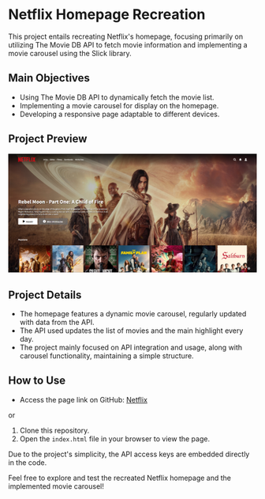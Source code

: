 # Netflix Homepage Recreation

This project entails recreating Netflix's homepage, focusing primarily on utilizing The Movie DB API to fetch movie information and implementing a movie carousel using the Slick library.

## Main Objectives

- Using The Movie DB API to dynamically fetch the movie list.
- Implementing a movie carousel for display on the homepage.
- Developing a responsive page adaptable to different devices.

## Project Preview

![Preview](https://github.com/RhuanLucass/clone-netflix/blob/master/assets/netflix.png)

## Project Details

- The homepage features a dynamic movie carousel, regularly updated with data from the API.
- The API used updates the list of movies and the main highlight every day.
- The project mainly focused on API integration and usage, along with carousel functionality, maintaining a simple structure.

## How to Use

- Access the page link on GitHub: [Netflix](https://rhuanlucass.github.io/clone-netflix/)

or

1. Clone this repository.
2. Open the `index.html` file in your browser to view the page.

Due to the project's simplicity, the API access keys are embedded directly in the code.

Feel free to explore and test the recreated Netflix homepage and the implemented movie carousel!
